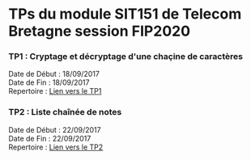 <h1>TPs du module SIT151 de Telecom Bretagne session FIP2020</h1>

<h3>TP1 : Cryptage et décryptage d'une chaçine de caractères</h3>  
  Date de Début : 18/09/2017</br>  
  Date de Fin : 18/09/2017</br>   
  Repertoire : <a href="https://github.com/alexbiz49/FIP_SIT151/tree/master/TP1">Lien vers le TP1</a></br> 
  
<h3>TP2 : Liste chaînée de notes</h3>  
  Date de Début : 22/09/2017</br>  
  Date de Fin : 22/09/2017</br>   
  Repertoire : <a href="https://github.com/alexbiz49/FIP_SIT151/tree/master/TP2">Lien vers le TP2</a></br> 
  
